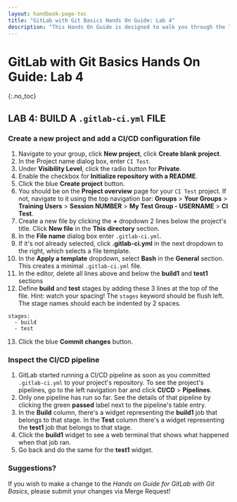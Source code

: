 ```yaml
---
layout: handbook-page-toc
title: "GitLab with Git Basics Hands On Guide: Lab 4"
description: "This Hands On Guide is designed to walk you through the lab exercises used in the *GitLab with Git Basics* course."
---
```

# GitLab with Git Basics Hands On Guide: Lab 4
{:.no_toc}

## LAB 4: BUILD A `.gitlab-ci.yml` FILE

### Create a new project and add a CI/CD configuration file
1. Navigate to your group, click **New project**, click **Create blank project**.
2. In the Project name dialog box, enter `CI Test`.
3. Under **Visibility Level**, click the radio button for **Private**.
4. Enable the checkbox for **Initialize repository with a README**.
5. Click the blue **Create project** button.
6. You should be on the **Project overview** page for your `CI Test` project. If not, navigate to it using the top navigation bar: **Groups** > **Your Groups** > **Training Users** > **Session NUMBER** > **My Test Group - USERNAME** > **CI Test**.
7. Create a new file by clicking the **+** dropdown 2 lines below the project's title. Click **New file** in the **This directory** section.
8. In the **File name** dialog box enter `.gitlab-ci.yml`.
9. If it's not already selected, click **.gitlab-ci.yml** in the next dropdown to the right, which selects a file template.
10. In the **Apply a template** dropdown, select **Bash** in the **General** section. This creates a minimal `.gitlab-ci.yml` file.
11. In the editor, delete all lines above and below the **build1** and **test1** sections
12. Define **build** and **test** stages by adding these 3 lines at the top of the file. Hint: watch your spacing! The `stages` keyword should be flush left. The stage names should each be indented by 2 spaces.
```
stages:
  - build
  - test
```
13. Click the blue **Commit changes** button.

### Inspect the CI/CD pipeline

1. GitLab started running a CI/CD pipeline as soon as you committed `.gitlab-ci.yml` to your project's repository. To see the project's pipelines, go to the left navigation bar and click **CI/CD** > **Pipelines**.
2. Only one pipeline has run so far. See the details of that pipeline by clicking the green **passed** label next to the pipeline's table entry.
3. In the **Build** column, there's a widget representing the **build1** job that belongs to that stage. In the **Test** column there's a widget representing the **test1** job that belongs to that stage.
4. Click the **build1** widget to see a web terminal that shows what happened when that job ran.
5. Go back and do the same for the **test1** widget.

### Suggestions?

If you wish to make a change to the *Hands on Guide for GitLab with Git Basics*, please submit your changes via Merge Request!
